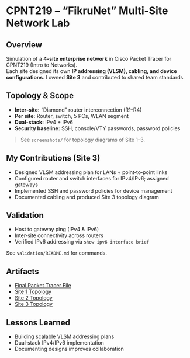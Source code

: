 # CPNT219 – “FikruNet” Multi‑Site Network Lab

## Overview
Simulation of a **4‑site enterprise network** in Cisco Packet Tracer for CPNT219 (Intro to Networks).  
Each site designed its own **IP addressing (VLSM), cabling, and device configurations**. I owned **Site 3** and contributed to shared team standards.

## Topology & Scope
- **Inter‑site:** “Diamond” router interconnection (R1–R4)
- **Per site:** Router, switch, 5 PCs, WLAN segment
- **Dual‑stack:** IPv4 + IPv6
- **Security baseline:** SSH, console/VTY passwords, password policies

> See `screenshots/` for topology diagrams of Site 1–3.

## My Contributions (Site 3)
- Designed VLSM addressing plan for LANs + point‑to‑point links
- Configured router and switch interfaces for IPv4/IPv6; assigned gateways
- Implemented SSH and password policies for device management
- Documented cabling and produced Site 3 topology diagram

## Validation
- Host to gateway ping (IPv4 & IPv6)
- Inter‑site connectivity across routers
- Verified IPv6 addressing via `show ipv6 interface brief`

See `validation/README.md` for commands.

## Artifacts
- [Final Packet Tracer File](final_project_networking_complete.pkt)
- [Site 1 Topology](site1-topology.png)
- [Site 2 Topology](site2-topology.png)
- [Site 3 Topology](site3-topology.png)

## Lessons Learned
- Building scalable VLSM addressing plans
- Dual‑stack IPv4/IPv6 implementation
- Documenting designs improves collaboration
